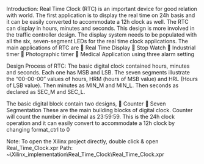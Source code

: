 Introduction:
Real Time Clock (RTC) is an important device for good relation with world. The first
application is to display the real time on 24h basis and it can be easily converted to accommodate
a 12h clock as well. The RTC can display in hours, minutes and seconds. This design is more
involved in the traffic controller design. The display system needs to be populated with all the
six, seven-segment LEDs for the real time clock applications.
The main applications of RTC are
 Real Time Display
 Stop Watch
 Industrial timer
 Photographic timer
 Medical Application using three alarm setting

Design Process of RTC:
The basic digital clock contained hours, minutes and seconds. Each one has MSB and
LSB.
The seven segments illustrate the “00-00-00” values of hours, HRM (hours of
MSB value) and HRL (Hours of LSB value). Then minutes as MIN_M and MIN_L. Then seconds as declared as SEC_M and SEC_L.


The basic digital block contain two designs,
 Counter
 Seven Segmentation
These are the main building blocks of digital clock. Counter will count the number in
decimal as 23:59:59. This is the 24h clock operation and it can easily convert to accommodate a
12h clock by changing format_ctrl to 0

Note:
To open the Xilinx project directly, double click & open
Real_Time_Clock.xpr
Path: ~\Xilinx_implementation\Real_Time_Clock\Real_Time_Clock.xpr
